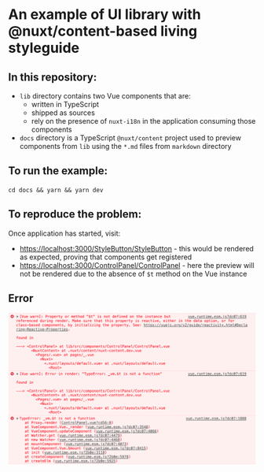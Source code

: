 # An example of UI library with @nuxt/content-based living styleguide 

## In this repository:

- `lib` directory contains two Vue components that are:
     - written in TypeScript 
     - shipped as sources
     - rely on the presence of `nuxt-i18n` in the application consuming those components
- `docs` directory is a TypeScript `@nuxt/content` project used to preview components from `lib` using the `*.md` files from `markdown` directory

## To run the example:
```
cd docs && yarn && yarn dev
```

## To reproduce the problem:

Once application has started, visit:

- [https://localhost:3000/StyleButton/StyleButton](https://localhost:3000/StyleButton/StyleButton) - this would be rendered as expected, proving that components get registered
- [https://localhost:3000/ControlPanel/ControlPanel](https://localhost:3000/ControlPanel/ControlPanel) - here the preview will not be rendered due to the absence of `$t` method on the Vue instance

## Error

![Error screenshot](error.png "Logo Title Text 1")
